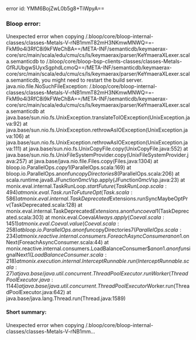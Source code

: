 error id: YMM6BojZwL0b5g8+TiWpyA==
### Bloop error:

Unexpected error when copying <WORKSPACE>/.bloop/core/bloop-internal-classes/classes-Metals-V-rNB1mmT82mH3NKmwMNWQ==-FkM9o4i3RfC8i9kFWeChBA==/META-INF/semanticdb/keymaerax-core/src/main/scala/edu/cmu/cs/ls/keymaerax/parser/KeYmaeraXLexer.scala.semanticdb to <WORKSPACE>/.bloop/core/bloop-bsp-clients-classes/classes-Metals-GfRJUbgwSUyxSgphdLcmoQ==/META-INF/semanticdb/keymaerax-core/src/main/scala/edu/cmu/cs/ls/keymaerax/parser/KeYmaeraXLexer.scala.semanticdb, you might need to restart the build server.
java.nio.file.NoSuchFileException: <WORKSPACE>/.bloop/core/bloop-internal-classes/classes-Metals-V-rNB1mmT82mH3NKmwMNWQ==-FkM9o4i3RfC8i9kFWeChBA==/META-INF/semanticdb/keymaerax-core/src/main/scala/edu/cmu/cs/ls/keymaerax/parser/KeYmaeraXLexer.scala.semanticdb
	at java.base/sun.nio.fs.UnixException.translateToIOException(UnixException.java:92)
	at java.base/sun.nio.fs.UnixException.rethrowAsIOException(UnixException.java:106)
	at java.base/sun.nio.fs.UnixException.rethrowAsIOException(UnixException.java:111)
	at java.base/sun.nio.fs.UnixCopyFile.copy(UnixCopyFile.java:552)
	at java.base/sun.nio.fs.UnixFileSystemProvider.copy(UnixFileSystemProvider.java:257)
	at java.base/java.nio.file.Files.copy(Files.java:1304)
	at bloop.io.ParallelOps$.copy$1(ParallelOps.scala:169)
	at bloop.io.ParallelOps$.$anonfun$copyDirectories$8(ParallelOps.scala:206)
	at scala.runtime.java8.JFunction0$mcV$sp.apply(JFunction0$mcV$sp.java:23)
	at monix.eval.internal.TaskRunLoop$.startFuture(TaskRunLoop.scala:494)
	at monix.eval.Task.runToFutureOpt(Task.scala:586)
	at monix.eval.internal.TaskDeprecated$Extensions.runSyncMaybeOptPrv(TaskDeprecated.scala:128)
	at monix.eval.internal.TaskDeprecated$Extensions.$anonfun$coeval$1(TaskDeprecated.scala:303)
	at monix.eval.Coeval$Always.apply(Coeval.scala:1451)
	at monix.eval.Coeval.value(Coeval.scala:258)
	at bloop.io.ParallelOps$.$anonfun$copyDirectories$7(ParallelOps.scala:234)
	at monix.reactive.internal.consumers.ForeachAsyncConsumer$$anon$1.onNext(ForeachAsyncConsumer.scala:44)
	at monix.reactive.internal.consumers.LoadBalanceConsumer$$anon$1.$anonfun$signalNext$1(LoadBalanceConsumer.scala:218)
	at monix.execution.internal.InterceptRunnable.run(InterceptRunnable.scala:27)
	at java.base/java.util.concurrent.ThreadPoolExecutor.runWorker(ThreadPoolExecutor.java:1144)
	at java.base/java.util.concurrent.ThreadPoolExecutor$Worker.run(ThreadPoolExecutor.java:642)
	at java.base/java.lang.Thread.run(Thread.java:1589)
#### Short summary: 

Unexpected error when copying <WORKSPACE>/.bloop/core/bloop-internal-classes/classes-Metals-V-rNB1mm...